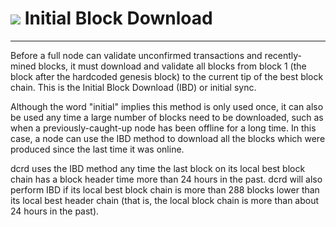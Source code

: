 # <img class="dcr-icon" src="/img/dcr-icons/Blocks.svg" /> Initial Block Download

---

Before a full node can validate unconfirmed transactions and
recently-mined blocks, it must download and validate all blocks from
block 1 (the block after the hardcoded genesis block) to the current tip
of the best block chain. This is the Initial Block Download (IBD) or
initial sync.

Although the word "initial" implies this method is only used once, it
can also be used any time a large number of blocks need to be
downloaded, such as when a previously-caught-up node has been offline
for a long time. In this case, a node can use the IBD method to download
all the blocks which were produced since the last time it was online.

dcrd uses the IBD method any time the last block on its local
best block chain has a block header time more than 24 hours in the past.
dcrd will also perform IBD if its local best block chain is
more than 288 blocks lower than its local best header chain (that is,
the local block chain is more than about 24 hours in the past).
